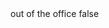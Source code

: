 <?xml version="1.0" encoding="UTF-8"?>
<CustomMetadata xmlns="http://soap.sforce.com/2006/04/metadata">
    <label>out of the office</label>
    <protected>false</protected>
</CustomMetadata>

